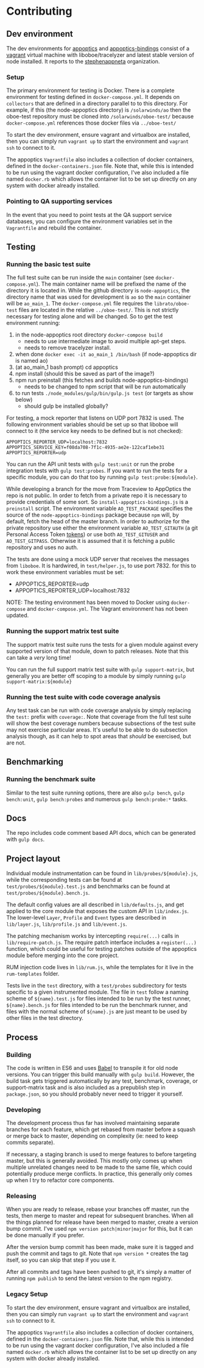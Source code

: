 # Contributing

## Dev environment

The dev environments for [appoptics](https://github.com/librato/node-appoptics)
and [appoptics-bindings](https://github.com/librato/node-appoptics-bindings)
consist of a [vagrant](https://www.vagrantup.com/) virtual machine with
liboboe/tracelyzer and latest stable version of node installed. It reports
to the [stephenappneta](http://stephenappneta.tv.solarwinds.com) organization.

### Setup

The primary environment for testing is Docker. There is a complete environment
for testing defined in `docker-compose.yml`. It depends on `collectors` that are
defined in a directory parallel to to this directory. For example, if this (the
node-appoptics directory) is `/solarwinds/ao` then the oboe-test repository must
be cloned into `/solarwinds/oboe-test/` because `docker-compose.yml` references
those docker files via `../oboe-test/`



To start the dev environment, ensure vagrant and virtualbox are installed, then
you can simply run `vagrant up` to start the environment and `vagrant ssh` to
connect to it.

The appoptics `Vagrantfile` also includes a collection of docker containers,
defined in the `docker-containers.json` file. Note that, while this is intended
to be run using the vagrant docker configuration, I've also included a file
named `docker.rb` which allows the container list to be set up directly on any
system with docker already installed.

### Pointing to QA supporting services

In the event that you need to point tests at the QA support service databases,
you can configure the environment variables set in the `Vagrantfile` and
rebuild the container.

## Testing

### Running the basic test suite

The full test suite can be run inside the `main` container (see `docker-compose.yml`).
The main container name will be prefixed the name of the directory it is
located in. While the github directory is `node-appoptics`, the directory name that
was used for development is `ao` so the `main` container will be `ao_main_1`. The
`docker-compose.yml` file requires the `librato/oboe-test` files are located in the
relative `../oboe-test/`. This is not strictly necessary for testing alone and will
be changed. So to get the test environment running:

1. in the node-appoptics root directory `docker-compose build`
   - needs to use intermediate image to avoid multiple apt-get steps.
   - needs to remove tracelyzer install.
2. when done `docker exec -it ao_main_1 /bin/bash` (if node-appoptics dir is named ao)
3. (at ao_main_1 bash prompt) cd appoptics
4. npm install (should this be saved as part of the image?)
5. npm run preinstall (this fetches and builds node-appoptics-bindings)
   - needs to be changed to npm script that will be run automatically
6. to run tests `./node_modules/gulp/bin/gulp.js test` (or targets as show below)
   - should gulp be installed globally?


For testing, a mock reporter that listens on UDP port 7832 is used.
The following environment variables should be set up so that liboboe
will connect to it (the service key needs to be defined but is not
checked):

```
APPOPTICS_REPORTER_UDP=localhost:7832
APPOPTICS_SERVICE_KEY=f08da708-7f1c-4935-ae2e-122caf1ebe31
APPOPTICS_REPORTER=udp
```


You can run the API unit tests with `gulp test:unit` or run
the probe integration tests with `gulp test:probes`. If you want to run the
tests for a specific module, you can do that too by running
`gulp test:probe:${module}`.

While developing a branch for the move from Traceview to AppOptics the repo
is not public. In order to fetch from a private repo it is necessary to
provide credentials of some sort. So `install-appoptics-bindings.js` is a
`preinstall` script. The environment variable `AO_TEST_PACKAGE` specifies
the source of the `node-appoptics-bindings` package because `npm` will, by
default, fetch the head of the master branch. In order to authorize for the
private repository use either the environment variable `AO_TEST_GITAUTH` (a
git Personal Access Token [tokens]) or use both `AO_TEST_GITUSER` and
`AO_TEST_GITPASS`. Otherwise it is assumed that it is fetching a public
repository and uses no auth.

The tests are done using a mock UDP server that receives the messages from
`liboboe`. It is hardwired, in `test/helper.js`, to use port 7832. for this
to work these environment variables must be set:
- APPOPTICS_REPORTER=udp
- APPOPTICS\_REPORTER_UDP=localhost:7832

NOTE: The testing environment has been moved to Docker using `docker-compose`
and `docker-compose.yml`. The Vagrant environment has not been updated.

[tokens]: https://help.github.com/articles/creating-a-personal-access-token-for-the-command-line/

### Running the support matrix test suite

The support matrix test suite runs the tests for a given module against every
supported version of that module, down to patch releases. Note that this can
take a *very* long time!

You can run the full support matrix test suite with `gulp support-matrix`,
but generally you are better off scoping to a module by simply running
`gulp support-matrix:${module}`

### Running the test suite with code coverage analysis

Any test task can be run with code coverage analysis by simply replacing the
`test:` prefix with `coverage:`. Note that coverage from the full test suite
will show the best coverage numbers because subsections of the test suite may
not exercise particular areas. It's useful to be able to do subsection analysis
though, as it can help to spot areas that *should* be exercised, but are not.

## Benchmarking

### Running the benchmark suite

Similar to the test suite running options, there are also `gulp bench`,
`gulp bench:unit`, `gulp bench:probes` and numerous `gulp bench:probe:*` tasks.

## Docs

The repo includes code comment based API docs, which can be generated with
`gulp docs`.

## Project layout

Individual module instrumentation can be found in `lib/probes/${module}.js`,
while the corresponding tests can be found at `test/probes/${module}.test.js`
and benchmarks can be found at `test/probes/${module}.bench.js`.

The default config values are all described in `lib/defaults.js`, and get
applied to the core module that exposes the custom API in `lib/index.js`.
The lower-level `Layer`, `Profile` and `Event` types are described in
`lib/layer.js`, `lib/profile.js` and `lib/event.js`.

The patching mechanism works by intercepting `require(...)` calls in
`lib/require-patch.js`. The require patch interface includes a `register(...)`
function, which could be useful for testing patches outside of the appoptics
module before merging into the core project.

RUM injection code lives in `lib/rum.js`, while the templates for it live in
the `rum-templates` folder.

Tests live in the `test` directory, with a `test/probes` subdirectory for tests
specific to a given instrumented module. The file in `test` follow a naming
scheme of `${name}.test.js` for files intended to be run by the test runner,
`${name}.bench.js` for files intended to be run the benchmark runner, and files
with the normal scheme of `${name}.js` are just meant to be used by other files
in the test directory.

## Process

### Building

The code is written in ES6 and uses [Babel](http://babeljs.io) to transpile it
for old node versions. You can trigger this build manually with `gulp build`.
However, the build task gets triggered automatically by any test, benchmark,
coverage, or support-matrix task and is also included as a prepublish step in
`package.json`, so you should probably never need to trigger it yourself.

### Developing

The development process thus far has involved maintaining separate branches
for each feature, which get rebased from master before a squash or merge back
to master, depending on complexity (ie: need to keep commits separate).

If necessary, a staging branch is used to merge features to before targeting
master, but this is generally avoided. This mostly only comes up when multiple
unrelated changes need to be made to the same file, which could potentially
produce merge conflicts. In practice, this generally only comes up when I try
to refactor core components.

### Releasing

When you are ready to release, rebase your branches off master, run the tests,
then merge to master and repeat for subsequent branches. When all the things
planned for release have been merged to master, create a version bump commit.
I've used `npm version patch|minor|major` for this, but it can be done manually
if you prefer.

After the version bump commit has been made, make sure it is tagged and push the
commit and tags to git. Note that `npm version *` creates the tag itself, so
you can skip that step if you use it.

After all commits and tags have been pushed to git, it's simply a matter of
running `npm publish` to send the latest version to the npm registry.

### Legacy Setup

To start the dev environment, ensure vagrant and virtualbox are installed, then
you can simply run `vagrant up` to start the environment and `vagrant ssh` to
connect to it.

The appoptics `Vagrantfile` also includes a collection of docker containers,
defined in the `docker-containers.json` file. Note that, while this is intended
to be run using the vagrant docker configuration, I've also included a file
named `docker.rb` which allows the container list to be set up directly on any
system with docker already installed.
